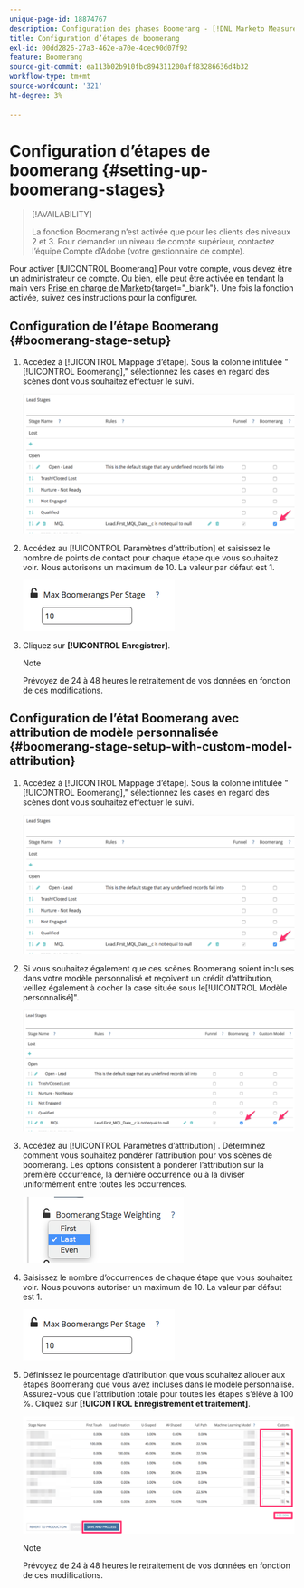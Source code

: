 ```yaml
---
unique-page-id: 18874767
description: Configuration des phases Boomerang - [!DNL Marketo Measure]
title: Configuration d’étapes de boomerang
exl-id: 00dd2826-27a3-462e-a70e-4cec90d07f92
feature: Boomerang
source-git-commit: ea113b02b910fbc894311200aff83286636d4b32
workflow-type: tm+mt
source-wordcount: '321'
ht-degree: 3%

---
```


# Configuration d’étapes de boomerang {#setting-up-boomerang-stages}

>[!AVAILABILITY]
>
>La fonction Boomerang n’est activée que pour les clients des niveaux 2 et 3. Pour demander un niveau de compte supérieur, contactez l’équipe Compte d’Adobe (votre gestionnaire de compte).

Pour activer [!UICONTROL Boomerang] Pour votre compte, vous devez être un administrateur de compte. Ou bien, elle peut être activée en tendant la main vers [Prise en charge de Marketo](https://nation.marketo.com/t5/support/ct-p/Support){target="_blank"}. Une fois la fonction activée, suivez ces instructions pour la configurer.

## Configuration de l’étape Boomerang {#boomerang-stage-setup}

1. Accédez à [!UICONTROL Mappage d’étape]. Sous la colonne intitulée &quot;[!UICONTROL Boomerang],&quot; sélectionnez les cases en regard des scènes dont vous souhaitez effectuer le suivi.

   ![](assets/1-2.png)

1. Accédez au [!UICONTROL Paramètres d’attribution] et saisissez le nombre de points de contact pour chaque étape que vous souhaitez voir. Nous autorisons un maximum de 10. La valeur par défaut est 1.

   ![](assets/2-2.png)

1. Cliquez sur **[!UICONTROL Enregistrer]**.

   >[!NOTE]
   >
   >Prévoyez de 24 à 48 heures le retraitement de vos données en fonction de ces modifications.

## Configuration de l’état Boomerang avec attribution de modèle personnalisée {#boomerang-stage-setup-with-custom-model-attribution}

1. Accédez à [!UICONTROL Mappage d’étape]. Sous la colonne intitulée &quot;[!UICONTROL Boomerang],&quot; sélectionnez les cases en regard des scènes dont vous souhaitez effectuer le suivi.

   ![](assets/3-1.png)

1. Si vous souhaitez également que ces scènes Boomerang soient incluses dans votre modèle personnalisé et reçoivent un crédit d’attribution, veillez également à cocher la case située sous le[!UICONTROL Modèle personnalisé]&quot;.

   ![](assets/4-1.png)

1. Accédez au [!UICONTROL Paramètres d’attribution] . Déterminez comment vous souhaitez pondérer l’attribution pour vos scènes de boomerang. Les options consistent à pondérer l’attribution sur la première occurrence, la dernière occurrence ou à la diviser uniformément entre toutes les occurrences.

   ![](assets/5-1.png)

1. Saisissez le nombre d’occurrences de chaque étape que vous souhaitez voir. Nous pouvons autoriser un maximum de 10. La valeur par défaut est 1.

   ![](assets/6-1.png)

1. Définissez le pourcentage d’attribution que vous souhaitez allouer aux étapes Boomerang que vous avez incluses dans le modèle personnalisé. Assurez-vous que l’attribution totale pour toutes les étapes s’élève à 100 %. Cliquez sur **[!UICONTROL Enregistrement et traitement]**.

   ![](assets/7-1.png)

   >[!NOTE]
   >
   >Prévoyez de 24 à 48 heures le retraitement de vos données en fonction de ces modifications.
